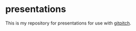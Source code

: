# presentations

This is my repository for presentations for use with [gitpitch](https://gitpitch.com/).
